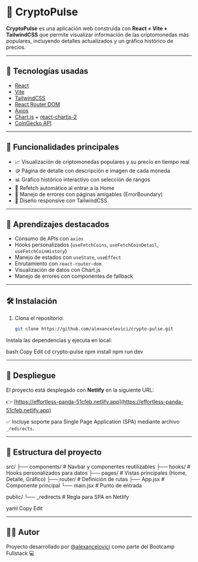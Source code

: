 # 💸 CryptoPulse

**CryptoPulse** es una aplicación web construida con **React + Vite + TailwindCSS** que permite visualizar información de las criptomonedas más populares, incluyendo detalles actualizados y un gráfico histórico de precios.

---

## 🚀 Tecnologías usadas

- [React](https://reactjs.org/)
- [Vite](https://vitejs.dev/)
- [TailwindCSS](https://tailwindcss.com/)
- [React Router DOM](https://reactrouter.com/)
- [Axios](https://axios-http.com/)
- [Chart.js](https://www.chartjs.org/) + [react-chartjs-2](https://react-chartjs-2.js.org/)
- [CoinGecko API](https://www.coingecko.com/en/api)

---

## 🎯 Funcionalidades principales

- 📈 Visualización de criptomonedas populares y su precio en tiempo real
- 🪙 Página de detalle con descripción e imagen de cada moneda
- 📊 Gráfico histórico interactivo con selección de rangos
- 🔄 Refetch automático al entrar a la Home
- 🚫 Manejo de errores con páginas amigables (ErrorBoundary)
- 📱 Diseño responsive con TailwindCSS

---

## 🧠 Aprendizajes destacados

- Consumo de APIs con `axios`
- Hooks personalizados (`useFetchCoins`, `useFetchCoinDetail`, `useFetchCoinHistory`)
- Manejo de estados con `useState`, `useEffect`
- Enrutamiento con `react-router-dom`
- Visualización de datos con Chart.js
- Manejo de errores con componentes de fallback

---

## 🛠 Instalación

1. Clona el repositorio:

   ```bash
   git clone https://github.com/alexancelovici/crypto-pulse.git
Instala las dependencias y ejecuta en local:

bash
Copy
Edit
cd crypto-pulse
npm install
npm run dev

---

## 🔗 Despliegue

El proyecto está desplegado con **Netlify** en la siguiente URL:

👉 [https://effortless-panda-51cfeb.netlify.app](https://effortless-panda-51cfeb.netlify.app)

✅ Incluye soporte para Single Page Application (SPA) mediante archivo `_redirects`.

---

## 📁 Estructura del proyecto

src/
├── components/ # Navbar y componentes reutilizables
├── hooks/ # Hooks personalizados para datos
├── pages/ # Vistas principales (Home, Detalle, Gráfico)
├── router/ # Definición de rutas
├── App.jsx # Componente principal
└── main.jsx # Punto de entrada

public/
└── _redirects # Regla para SPA en Netlify

yaml
Copy
Edit

---

## 👨‍💻 Autor

Proyecto desarrollado por [@alexancelovici](https://github.com/alexancelovici) como parte del Bootcamp Fullstack 💻


